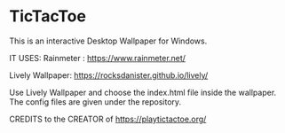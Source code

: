 # TicTacToe

This is an interactive Desktop Wallpaper for Windows.

IT USES:
  Rainmeter : https://www.rainmeter.net/
  
  
  Lively Wallpaper: https://rocksdanister.github.io/lively/
  
  
  Use Lively Wallpaper and choose the index.html file inside the wallpaper.
  The config files are given under the repository.
  
  CREDITS to the CREATOR of https://playtictactoe.org/ 
